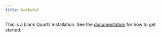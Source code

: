 ```yaml
---
title: Narkwhal
---
```


This is a blank Quartz installation.
See the [documentation](https://quartz.jzhao.xyz) for how to get started.
